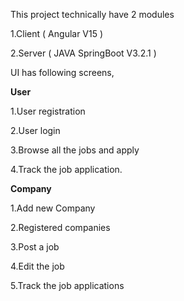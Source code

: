 This project technically have 2 modules

1.Client ( Angular V15 )

2.Server ( JAVA SpringBoot V3.2.1 )

UI has following screens,

**User**

1.User registration

2.User login

3.Browse all the jobs and apply

4.Track the job application.

**Company**

 1.Add new Company
 
 2.Registered companies
 
 3.Post a job
 
 4.Edit the job
 
 5.Track the job applications

